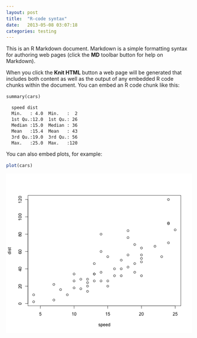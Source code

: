 ```yaml
---
layout: post
title:  "R-code syntax"
date:   2013-05-08 03:07:18
categories: testing
---
```



This is an R Markdown document. Markdown is a simple formatting syntax for authoring web pages (click the **MD** toolbar button for help on Markdown).

When you click the **Knit HTML** button a web page will be generated that includes both content as well as the output of any embedded R code chunks within the document. You can embed an R code chunk like this:


```{r tidy=FALSE}
summary(cars)
```

```{r tidy=FALSE}
  speed	dist  
  Min.   : 4.0	Min.   :  2  
  1st Qu.:12.0	1st Qu.: 26  
  Median :15.0	Median : 36  
  Mean   :15.4	Mean   : 43  
  3rd Qu.:19.0	3rd Qu.: 56  
  Max.   :25.0	Max.   :120  
```


You can also embed plots, for example:


```r
plot(cars)
```

![r plot](/figure/unnamed-chunk-2.png "r plot")

